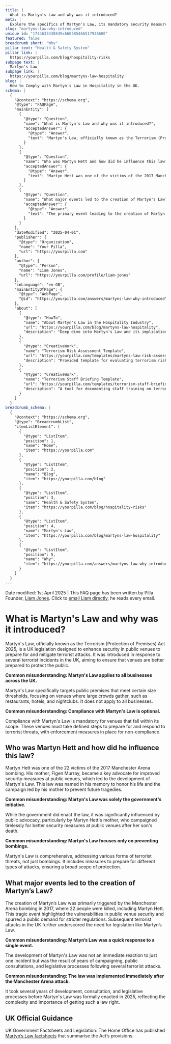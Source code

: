 ```yaml
---
title: |
  What is Martyn's Law and why was it introduced?
meta: |
  Explore the specifics of Martyn's Law, its mandatory security measures for UK venues, and the influence of Martyn Hett's advocacy following the Manchester Arena bombing.
slug: "martyns-law-why-introduced"
unique id: "1744633430849x660585466517936600"
featured: false
breadcrumb short: "Why"
pillar text: "Health & Safety System"
pillar link: |
  https://yourpilla.com/blog/hospitality-risks
subpage text: |
  Martyn's Law
subpage link: |
  https://yourpilla.com/blog/martyns-law-hospitality
blog: |
  How to Comply with Martyn's Law in Hospitality in the UK.
schema: |
  {
    "@context": "https://schema.org",
    "@type": "FAQPage",
    "mainEntity": [
      {
        "@type": "Question",
        "name": "What is Martyn's Law and why was it introduced?",
        "acceptedAnswer": {
          "@type": "Answer",
          "text": "Martyn's Law, officially known as the Terrorism (Protection of Premises) Act 2025, is UK legislation aimed at enhancing security in public venues to mitigate terrorist threats. Introduced after several terrorist incidents in the UK, its purpose is to ensure that venues frequented by large crowds, such as restaurants, hotels, and nightclubs, are better equipped to protect the public. The law mandates specific security measures for venues within its scope, ensuring compliance is enforced."
        }
      },
      {
        "@type": "Question",
        "name": "Who was Martyn Hett and how did he influence this law?",
        "acceptedAnswer": {
          "@type": "Answer",
          "text": "Martyn Hett was one of the victims of the 2017 Manchester Arena bombing. Following his death, his mother, Figen Murray, became a prominent advocate for improved security measures at public venues. Her advocacy played a pivotal role in the development of Martyn's Law, which was named in her son's memory to honor his life and promote safety measures that could prevent future terrorist incidents."
        }
      },
      {
        "@type": "Question",
        "name": "What major events led to the creation of Martyn's Law?",
        "acceptedAnswer": {
          "@type": "Answer",
          "text": "The primary event leading to the creation of Martyn's Law was the 2017 Manchester Arena bombing, which claimed the lives of 22 people, including Martyn Hett. This tragedy exposed significant security gaps in public venues, catalyzing public demand for stronger safety regulations. Following this and other terrorist incidents, sustained public campaigning and legislative endeavors culminated in the enactment of Martyn's Law in 2025."
        }
      }
    ],
    "dateModified": "2025-04-01",
    "publisher": {
      "@type": "Organization",
      "name": "Your Pilla",
      "url": "https://yourpilla.com"
    },
    "author": {
      "@type": "Person",
      "name": "Liam Jones",
      "url": "https://yourpilla.com/profile/liam-jones"
    },
    "inLanguage": "en-GB",
    "mainEntityOfPage": {
      "@type": "WebPage",
      "@id": "https://yourpilla.com/answers/martyns-law-why-introduced"
    },
    "about": [
      {
        "@type": "HowTo",
        "name": "About Martyn's Law in the Hospitality Industry",
        "url": "https://yourpilla.com/blog/martyns-law-hospitality",
        "description": "Deep dive into Martyn's Law and its implications for the hospitality sector, offering insights and legal requirements for security measures."
      },
      {
        "@type": "CreativeWork",
        "name": "Terrorism Risk Assessment Template",
        "url": "https://yourpilla.com/templates/martyns-law-risk-assessment",
        "description": "Provided template for evaluating terrorism risks within premises, guiding businesses on assessing and mitigating potential threats."
      },
      {
        "@type": "CreativeWork",
        "name": "Terrorism Staff Briefing Template",
        "url": "https://yourpilla.com/templates/terrorism-staff-briefing",
        "description": "A tool for documenting staff training on terrorist threat responses, ensuring compliance with Martyn's Law."
      }
    ]
  }
breadcrumb_schema: |
  {
    "@context": "https://schema.org",
    "@type": "BreadcrumbList",
    "itemListElement": [
      {
        "@type": "ListItem",
        "position": 1,
        "name": "Home",
        "item": "https://yourpilla.com"
      },
      {
        "@type": "ListItem",
        "position": 2,
        "name": "Blog",
        "item": "https://yourpilla.com/blog"
      },
      {
        "@type": "ListItem",
        "position": 3,
        "name": "Health & Safety System",
        "item": "https://yourpilla.com/blog/hospitality-risks"
      },
      {
        "@type": "ListItem",
        "position": 4,
        "name": "Martyn's Law",
        "item": "https://yourpilla.com/blog/martyns-law-hospitality"
      },
      {
        "@type": "ListItem",
        "position": 5,
        "name": "Why",
        "item": "https://yourpilla.com/answers/martyns-law-why-introduced"
      }
    ]
  }
---
```


Date modified: 1st April 2025 | This FAQ page has been written by Pilla Founder, [Liam Jones](https://yourpilla.com/profile/liam-jones). Click to [email Liam directly](https://mailto:liam@yourpilla.com), he reads every email.

# What is Martyn's Law and why was it introduced?

Martyn's Law, officially known as the Terrorism (Protection of Premises) Act 2025, is a UK legislation designed to enhance security in public venues to prepare for and mitigate terrorist attacks. It was introduced in response to several terrorist incidents in the UK, aiming to ensure that venues are better prepared to protect the public.

**Common misunderstanding: Martyn's Law applies to all businesses across the UK.**

Martyn's Law specifically targets public premises that meet certain size thresholds, focusing on venues where large crowds gather, such as restaurants, hotels, and nightclubs. It does not apply to all businesses.

**Common misunderstanding: Compliance with Martyn's Law is optional.**

Compliance with Martyn's Law is mandatory for venues that fall within its scope. These venues must take defined steps to prepare for and respond to terrorist threats, with enforcement measures in place for non-compliance.

## Who was Martyn Hett and how did he influence this law?

Martyn Hett was one of the 22 victims of the 2017 Manchester Arena bombing. His mother, Figen Murray, became a key advocate for improved security measures at public venues, which led to the development of Martyn's Law. This law was named in his memory to honor his life and the campaign led by his mother to prevent future tragedies.

**Common misunderstanding: Martyn's Law was solely the government's initiative.**

While the government did enact the law, it was significantly influenced by public advocacy, particularly by Martyn Hett's mother, who campaigned tirelessly for better security measures at public venues after her son's death.

**Common misunderstanding: Martyn's Law focuses only on preventing bombings.**

Martyn's Law is comprehensive, addressing various forms of terrorist threats, not just bombings. It includes measures to prepare for different types of attacks, ensuring a broad scope of protection.

## What major events led to the creation of Martyn’s Law?

The creation of Martyn’s Law was primarily triggered by the Manchester Arena bombing in 2017, where 22 people were killed, including Martyn Hett. This tragic event highlighted the vulnerabilities in public venue security and spurred a public demand for stricter regulations. Subsequent terrorist attacks in the UK further underscored the need for legislation like Martyn’s Law.

**Common misunderstanding: Martyn’s Law was a quick response to a single event.**

The development of Martyn's Law was not an immediate reaction to just one incident but was the result of years of campaigning, public consultations, and legislative processes following several terrorist attacks.

**Common misunderstanding: The law was implemented immediately after the Manchester Arena attack.**

It took several years of development, consultation, and legislative processes before Martyn's Law was formally enacted in 2025, reflecting the complexity and importance of getting such a law right.

## UK Official Guidance

UK Government Factsheets and Legislation: The Home Office has published [Martyn’s Law factsheets](https://homeofficemedia.blog.gov.uk/2023/12/06/martyns-law-factsheets/) that summarise the Act’s provisions.